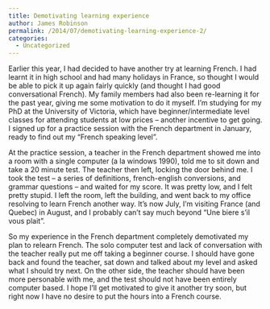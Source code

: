 ```yaml
---
title: Demotivating learning experience
author: James Robinson
permalink: /2014/07/demotivating-learning-experience-2/
categories:
  - Uncategorized
---
```

Earlier this year, I had decided to have another try at learning French. I had learnt it in high school and had many holidays in France, so thought I would be able to pick it up again fairly quickly (and thought I had good conversational French). My family members had also been re-learning it for the past year, giving me some motivation to do it myself. I’m studying for my PhD at the University of Victoria, which have beginner/intermediate level classes for attending students at low prices &#8211; another incentive to get going. I signed up for a practice session with the French department in January, ready to find out my “French speaking level”.

At the practice session, a teacher in the French department showed me into a room with a single computer (a la windows 1990), told me to sit down and take a 20 minute test. The teacher then left, locking the door behind me. I took the test &#8211; a series of definitions, french-english conversions, and grammar questions &#8211; and waited for my score. It was pretty low, and I felt pretty stupid. I left the room, left the building, and went back to my office resolving to learn French another way. It’s now July, I’m visiting France (and Quebec) in August, and I probably can’t say much beyond “Une biere s’il vous plait”.

So my experience in the French department completely demotivated my plan to relearn French. The solo computer test and lack of conversation with the teacher really put me off taking a beginner course. I should have gone back and found the teacher, sat down and talked about my level and asked what I should try next. On the other side, the teacher should have been more personable with me, and the test should not have been entirely computer based. I hope I’ll get motivated to give it another try soon, but right now I have no desire to put the hours into a French course.
